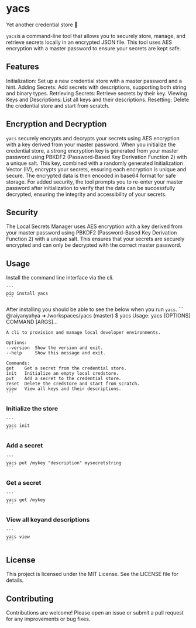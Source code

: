 # yacs
Yet another credential store 🔐

`yacs`is a command-line tool that allows you to securely store, manage, and retrieve secrets locally in an encrypted JSON file. This tool uses AES encryption with a master password to ensure your secrets are kept safe.

## Features

Initialization: Set up a new credential store with a master password and a hint.
Adding Secrets: Add secrets with descriptions, supporting both string and binary types.
Retrieving Secrets: Retrieve secrets by their key.
Viewing Keys and Descriptions: List all keys and their descriptions.
Resetting: Delete the credential store and start from scratch.


## Encryption and Decryption

`yacs` securely encrypts and decrypts your secrets using AES encryption with a key derived from your master password. When you initialize the credential store, a strong encryption key is generated from your master password using PBKDF2 (Password-Based Key Derivation Function 2) with a unique salt. This key, combined with a randomly generated Initialization Vector (IV), encrypts your secrets, ensuring each encryption is unique and secure. The encrypted data is then encoded in base64 format for safe storage. For added security, the tool prompts you to re-enter your master password after initialization to verify that the data can be successfully decrypted, ensuring the integrity and accessibility of your secrets.

## Security
The Local Secrets Manager uses AES encryption with a key derived from your master password using PBKDF2 (Password-Based Key Derivation Function 2) with a unique salt. This ensures that your secrets are securely encrypted and can only be decrypted with the correct master password.


## Usage
Install the command line interface via the cli.

    ```
    pip install yacs
    ```

After installing you should be able to see the below when you run `yacs`.
    ```
    @raiyanyahya ➜ /workspaces/yacs (master) $ yacs
    Usage: yacs [OPTIONS] COMMAND [ARGS]...

    A cli to provision and manage local developer environments.

    Options:
    --version  Show the version and exit.
    --help     Show this message and exit.

    Commands:
    get    Get a secret from the credential store.
    init   Initialize an empty local credstore.
    put    Add a secret to the credential store.
    reset  Delete the credstore and start from scratch.
    view   View all keys and their descriptions.
    ```
### Initialize the store

    ```
    yacs init
    ```

### Add a secret

    ```
    yacs put /mykey "description" mysecretstring
    ```

### Get a secret

    ```
    yacs get /mykey
    ```
### View all keyand descriptions

    ```
    yacs view
    ```

## License
This project is licensed under the MIT License. See the LICENSE file for details.

## Contributing
Contributions are welcome! Please open an issue or submit a pull request for any improvements or bug fixes.